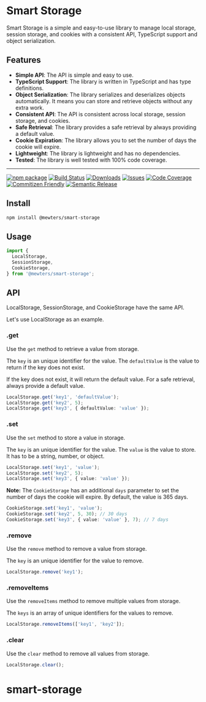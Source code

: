 # Smart Storage

Smart Storage is a simple and easy-to-use library to manage local storage, session storage, and cookies with a consistent API, TypeScript support and object serialization.

## Features

- **Simple API**: The API is simple and easy to use.
- **TypeScript Support**: The library is written in TypeScript and has type definitions.
- **Object Serialization**: The library serializes and deserializes objects automatically. It means you can store and retrieve objects without any extra work.
- **Consistent API**: The API is consistent across local storage, session storage, and cookies.
- **Safe Retrieval**: The library provides a safe retrieval by always providing a default value.
- **Cookie Expiration**: The library allows you to set the number of days the cookie will expire.
- **Lightweight**: The library is lightweight and has no dependencies.
- **Tested**: The library is well tested with 100% code coverage.

---

[![npm package][npm-img]][npm-url]
[![Build Status][build-img]][build-url]
[![Downloads][downloads-img]][downloads-url]
[![Issues][issues-img]][issues-url]
[![Code Coverage][codecov-img]][codecov-url]
[![Commitizen Friendly][commitizen-img]][commitizen-url]
[![Semantic Release][semantic-release-img]][semantic-release-url]

## Install

```bash
npm install @mewters/smart-storage
```

## Usage

```ts
import {
  LocalStorage,
  SessionStorage,
  CookieStorage,
} from '@mewters/smart-storage';
```

## API

LocalStorage, SessionStorage, and CookieStorage have the same API.

Let's use LocalStorage as an example.

### .get

Use the `get` method to retrieve a value from storage.

The `key` is an unique identifier for the value. The `defaultValue` is the value to return if the key does not exist.

If the key does not exist, it will return the default value. For a safe retrieval, always provide a default value.

```ts
LocalStorage.get('key1', 'defaultValue');
LocalStorage.get('key2', 5);
LocalStorage.get('key3', { defaultValue: 'value' });
```

### .set

Use the `set` method to store a value in storage.

The `key` is an unique identifier for the value. The `value` is the value to store. It has to be a string, number, or object.

```ts
LocalStorage.set('key1', 'value');
LocalStorage.set('key2', 5);
LocalStorage.set('key3', { value: 'value' });
```

**Note:** The `CookieStorage` has an additional `days` parameter to set the number of days the cookie will expire.
By default, the value is 365 days.

```ts
CookieStorage.set('key1', 'value');
CookieStorage.set('key2', 5, 30); // 30 days
CookieStorage.set('key3', { value: 'value' }, 7); // 7 days
```

### .remove

Use the `remove` method to remove a value from storage.

The `key` is an unique identifier for the value to remove.

```ts
LocalStorage.remove('key1');
```

### .removeItems

Use the `removeItems` method to remove multiple values from storage.

The `keys` is an array of unique identifiers for the values to remove.

```ts
LocalStorage.removeItems(['key1', 'key2']);
```

### .clear

Use the `clear` method to remove all values from storage.

```ts
LocalStorage.clear();
```

[build-img]: https://github.com/mewters/smart-storage/actions/workflows/release.yml/badge.svg
[build-url]: https://github.com/mewters/smart-storage/actions/workflows/release.yml
[downloads-img]: https://img.shields.io/npm/dt/@mewters/smart-storage
[downloads-url]: https://www.npmtrends.com/@mewters/smart-storage
[npm-img]: https://img.shields.io/npm/v/@mewters/smart-storage
[npm-url]: https://www.npmjs.com/package/@mewters/smart-storage
[issues-img]: https://img.shields.io/github/issues/mewters/smart-storage
[issues-url]: https://github.com/mewters/smart-storage/issues
[codecov-img]: https://codecov.io/gh/mewters/smart-storage/branch/main/graph/badge.svg
[codecov-url]: https://codecov.io/gh/mewters/smart-storage
[semantic-release-img]: https://img.shields.io/badge/%20%20%F0%9F%93%A6%F0%9F%9A%80-semantic--release-e10079.svg
[semantic-release-url]: https://github.com/semantic-release/semantic-release
[commitizen-img]: https://img.shields.io/badge/commitizen-friendly-brightgreen.svg
[commitizen-url]: http://commitizen.github.io/cz-cli/

# smart-storage
